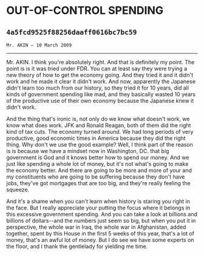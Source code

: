# OUT-OF-CONTROL SPENDING
## `4a5fcd9525f88256daaff0616bc7bc59`
`Mr. AKIN — 10 March 2009`

---


Mr. AKIN. I think you're absolutely right. And that is definitely my 
point. The point is is it was tried under FDR. You can at least say 
they were trying a new theory of how to get the economy going. And they 
tried it and it didn't work and he made it clear it didn't work. And 
now, apparently the Japanese didn't learn too much from our history, so 
they tried it for 10 years, did all kinds of government spending like 
mad, and they basically wasted 10 years of the productive use of their 
own economy because the Japanese knew it didn't work.

And the thing that's ironic is, not only do we know what doesn't 
work, we know what does work. JFK and Ronald Reagan, both of them did 
the right kind of tax cuts. The economy turned around. We had long 
periods of very productive, good economic times in America because they 
did the right thing. Why don't we use the good example? Well, I think 
part of the reason is is because we have a mindset now in Washington, 
DC. that big government is God and it knows better how to spend our 
money. And we just like spending a whole lot of money, but it's not 
what's going to make the economy better. And there are going to be more 
and more of your and my constituents who are going to be suffering 
because they don't have jobs, they've got mortgages that are too big, 
and they're really feeling the squeeze.

And it's a shame when you can't learn when history is staring you 
right in the face. But I really appreciate your putting the focus where 
it belongs in this excessive government spending. And you can take a 
look at billions and billions of dollars--and the numbers just seem so 
big, but when you put it in perspective, the whole war in Iraq, the 
whole war in Afghanistan, added together, spent by this House in the 
first 5 weeks of this year, that's a lot of money, that's an awful lot 
of money. But I do see we have some experts on the floor, and I thank 
the gentlelady for yielding me time.